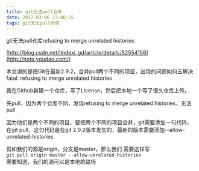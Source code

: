 ```yaml
---
title: git无法pull仓库
date: 2017-03-06 23:46:55
tags: git无法pull仓库
---
```

git无法pull仓库refusing to merge unrelated histories

[http://blog.csdn.net/lindexi_gd/article/details/52554159](http://note.youdao.com/)

本文讲的是把Git在最新2.9.2，合并pull两个不同的项目，出现的问题如何去解决fatal: refusing to merge unrelated histories

我在Github新建一个仓库，写了License，然后把本地一个写了很久仓库上传。

先pull，因为两个仓库不同，发现refusing to merge unrelated histories，无法pull

因为他们是两个不同的项目，要把两个不同的项目合并，git需要添加一句代码，在git pull，这句代码是在git 2.9.2版本发生的，最新的版本需要添加--allow-unrelated-histories

假如我们的源是origin，分支是master，那么我们 需要这样写  
`git pull origin master --allow-unrelated-histories`  
需要知道，我们的源可以是本地的路径


